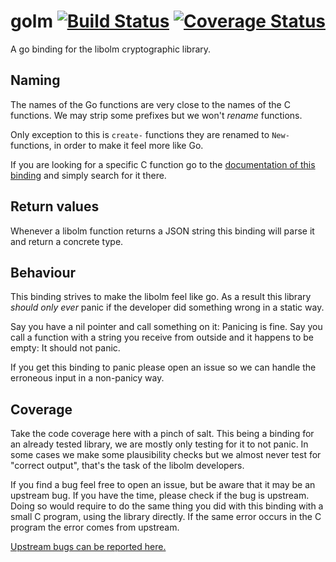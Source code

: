 # golm [![Build Status](https://travis-ci.org/targodan/golm.svg?branch=master)](https://travis-ci.org/targodan/golm) [![Coverage Status](https://coveralls.io/repos/github/targodan/golm/badge.svg?branch=master)](https://coveralls.io/github/targodan/golm?branch=master)

A go binding for the libolm cryptographic library.

## Naming

The names of the Go functions are very close to the names of the C functions. We may strip some prefixes but we won't *rename* functions.

Only exception to this is `create-` functions they are renamed to `New-` functions, in order to make it feel more like Go.

If you are looking for a specific C function go to the [documentation of this binding](https://godoc.org/github.com/targodan/golm) and simply search for it there.

## Return values

Whenever a libolm function returns a JSON string this binding will parse it and return a concrete type.

## Behaviour

This binding strives to make the libolm feel like go. As a result this library *should only ever* panic if the developer did something wrong in a static way.

Say you have a nil pointer and call something on it: Panicing is fine.
Say you call a function with a string you receive from outside and it happens to be empty: It should not panic.

If you get this binding to panic please open an issue so we can handle the erroneous input in a non-panicy way.

## Coverage

Take the code coverage here with a pinch of salt. This being a binding for an already tested library, we are mostly only testing for it to not panic. In some cases we make some plausibility checks but we almost never test for "correct output", that's the task of the libolm developers.

If you find a bug feel free to open an issue, but be aware that it may be an upstream bug. If you have the time, please check if the bug is upstream. Doing so would require to do the same thing you did with this binding with a small C program, using the library directly. If the same error occurs in the C program the error comes from upstream.

[Upstream bugs can be reported here.](https://github.com/matrix-org/olm/issues)
